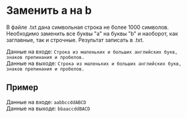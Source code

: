 # Заменить a на b
В файле .txt дана символьная строка не более 1000 символов. Необходимо заменить все буквы "а" на буквы "b" и наоборот, как заглавные, так и строчные. Результат записать в .txt.

Данные на входе:    `Строка из маленьких и больших английских букв, знаков препинания и пробелов.`  
Данные на выходе:   `Строка из маленьких и больших английских букв, знаков препинания и пробелов.`

## Пример
Данные на входе:    `aabbccddABCD`  
Данные на выходе:   `bbaaccddBACD`
